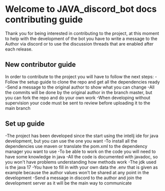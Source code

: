 # Welcome to JAVA_discord_bot docs contributing guide
Thank you for being interested in contributing to the project, at this moment to help with the development of the bot you have to write a message to the Author via discord
or to use the discussion threads that are enabled after each release.

## New contributor guide
In order to contribute to the project you will have to follow the next steps:
  -Follow the setup guide to clone the repo and get all the dependencies ready
  -Send a message to the original author to show what you can change
  -All the commits will be done by the original author in the branch master, but you can fork the repo and do your own work
  -When developing without supervision your code must be sent to review before uploading it to the main branch
  
## Set up guide
   -The project has been developed since the start using the intellj ide for java development, but you can use the one you want
   -To install all the dependencies use maven or translate the pom.xml to the dependency manager you want to use
   -To be able to work on the code you will need to have some knowledge in java
   -All the code is documented with javadoc, so you won't have problems understanding how methods work
   -The jdk used is the java 17
   -You have to fill in with your own data the .env that is given as example because the author values won't be shared at any point in the development
   -Send a message in discord to the author and join the development server as it will be the main way to communicate
   
